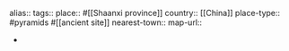 alias::
tags::
place:: #[[Shaanxi province]] 
country:: [[China]] 
place-type:: #pyramids #[[ancient site]] 
nearest-town::
map-url::

-
